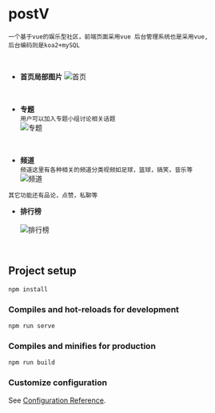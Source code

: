 # postV

```
一个基于vue的娱乐型社区，前端页面采用vue 后台管理系统也是采用vue, 
后台编码则是koa2+mySQL 
```
<br>

* **首页局部图片**
![首页](https://wx1.sinaimg.cn/large/008asUO8ly1grwmbiyjxbj31h10pvqm5.jpg)
  
  <br>
  
* **专题** <br>
```用户可以加入专题小组讨论相关话题```<br>
![专题](https://wx1.sinaimg.cn/large/008asUO8ly1grwmfx7jn2j31h40q5gwp.jpg)
<br>
  
* **频道**
  <br>
```频道这里有各种相关的频道分类视频如足球，篮球，搞笑，音乐等```
  <br>
![频道](https://wx1.sinaimg.cn/large/008asUO8ly1grwmiy9z6hj31gt0q6tra.jpg)
  <br>
  
```其它功能还有品论，点赞，私聊等```
<br>
* **排行榜**<br><br>
![排行榜](https://wx1.sinaimg.cn/large/008asUO8ly1grwn9zgozzj31hc0rkdu2.jpg)
<br>
  
## Project setup
```
npm install
```

### Compiles and hot-reloads for development
```
npm run serve
```

### Compiles and minifies for production
```
npm run build
```

### Customize configuration
See [Configuration Reference](https://cli.vuejs.org/config/).
